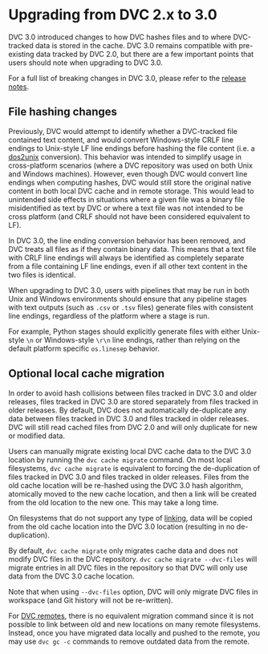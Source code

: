 # Upgrading from DVC 2.x to 3.0

DVC 3.0 introduced changes to how DVC hashes files and to where DVC-tracked data
is stored in the <abbr>cache</abbr>. DVC 3.0 remains compatible with
pre-existing data tracked by DVC 2.0, but there are a few important points that
users should note when upgrading to DVC 3.0.

<admon type="info">

For a full list of breaking changes in DVC 3.0, please refer to the
[release notes](https://github.com/iterative/dvc/releases/tag/3.0.0).

</admon>

## File hashing changes

Previously, DVC would attempt to identify whether a DVC-tracked file contained
text content, and would convert Windows-style CRLF line endings to Unix-style LF
line endings before hashing the file content (i.e. a
[dos2unix](https://en.wikipedia.org/wiki/Unix2dos) conversion). This behavior
was intended to simplify usage in cross-platform scenarios (where a <abbr>DVC
repository</abbr> was used on both Unix and Windows machines). However, even
though DVC would convert line endings when computing hashes, DVC would still
store the original native content in both local DVC cache and in remote storage.
This would lead to unintended side effects in situations where a given file was
a binary file misidentified as text by DVC or where a text file was not intended
to be cross platform (and CRLF should not have been considered equivalent to
LF).

In DVC 3.0, the line ending conversion behavior has been removed, and DVC treats
all files as if they contain binary data. This means that a text file with CRLF
line endings will always be identified as completely separate from a file
containing LF line endings, even if all other text content in the two files is
identical.

When upgrading to DVC 3.0, users with pipelines that may be run in both Unix and
Windows environments should ensure that any pipeline stages with text outputs
(such as `.csv` or `.tsv` files) generate files with consistent line endings,
regardless of the platform where a stage is run.

<admon type="tip">

For example, Python stages should explicitly generate files with either
Unix-style `\n` or Windows-style `\r\n` line endings, rather than relying on the
default platform specific `os.linesep` behavior.

</admon>

## Optional local cache migration

In order to avoid hash collisions between files tracked in DVC 3.0 and older
releases, files tracked in DVC 3.0 are stored separately from files tracked in
older releases. By default, DVC does not automatically de-duplicate any data
between files tracked in DVC 3.0 and files tracked in older releases. DVC will
still read cached files from DVC 2.0 and will only duplicate for new or modified
data.

Users can manually migrate existing local DVC cache data to the DVC 3.0 location
by running the `dvc cache migrate` command. On most local filesystems,
`dvc cache migrate` is equivalent to forcing the de-duplication of files tracked
in DVC 3.0 and files tracked in older releases. Files from the old cache
location will be re-hashed using the DVC 3.0 hash algorithm, atomically moved to
the new cache location, and then a link will be created from the old location to
the new one. This may take a long time.

<admon type="warn">

On filesystems that do not support any type of
[linking](/doc/user-guide/data-management/large-dataset-optimization#file-link-types-for-the-dvc-cache),
data will be copied from the old cache location into the DVC 3.0 location
(resulting in no de-duplication).

</admon>

By default, `dvc cache migrate` only migrates cache data and does not modify
<abbr>DVC files</abbr> in the <abbr>DVC repository</abbr>.
`dvc cache migrate --dvc-files` will migrate entries in all DVC files in the
repository so that DVC will only use data from the DVC 3.0 cache location.

<admon type="info">

Note that when using `--dvc-files` option, DVC will only migrate DVC files in
<abbr>workspace</abbr> (and Git history will not be re-written).

</admon>

For [DVC remotes](/doc/user-guide/data-management/remote-storage), there is no
equivalent migration command since it is not possible to link between old and
new locations on many remote filesystems. Instead, once you have migrated data
locally and pushed to the remote, you may use `dvc gc -c` commands to remove
outdated data from the remote.
